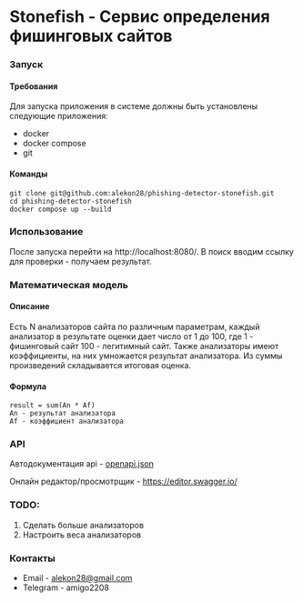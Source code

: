 # Stonefish - Сервис определения фишинговых сайтов

### Запуск

#### Требования

Для запуска приложения в системе должны быть установлены следующие приложения:
- docker
- docker compose
- git

#### Команды
```
git clone git@github.com:alekon28/phishing-detector-stonefish.git
cd phishing-detector-stonefish
docker compose up --build
```

### Использование

После запуска перейти на http://localhost:8080/. В поиск вводим ссылку для проверки - 
получаем результат.

### Математическая модель

#### Описание

Есть N анализаторов сайта по различным параметрам, каждый анализатор в результате оценки
дает число от 1 до 100, где 1 - фишинговый сайт 100 - легитимный сайт. Также анализаторы 
имеют коэффициенты, на них умножается результат анализатора. Из суммы произведений 
складывается итоговая оценка.

#### Формула
```
result = sum(An * Af)
An - результат анализатора
Af - коэффициент анализатора
```

### API
Автодокументация api - [openapi.json](./openapi.json)

Онлайн редактор/просмотрщик - https://editor.swagger.io/

### TODO:

1) Сделать больше анализаторов
2) Настроить веса анализаторов


### Контакты

- Email - alekon28@gmail.com
- Telegram - amigo2208